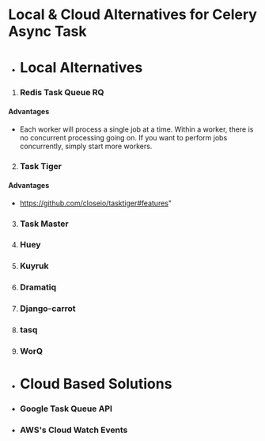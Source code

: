 # Local & Cloud Alternatives for Celery Async Task

- # Local Alternatives

1. ### Redis Task Queue RQ

#### Advantages
- Each worker will process a single job at a time. Within a worker, there is no concurrent processing going on. If you want to perform jobs concurrently, simply start more workers.

2. ### Task Tiger

#### Advantages
- https://github.com/closeio/tasktiger#features"

3. ### Task Master

4. ### Huey

5. ### Kuyruk

6. ### Dramatiq

7. ### Django-carrot

8. ### tasq

9. ### WorQ

- # Cloud Based Solutions

* ### Google Task Queue API

* ### AWS's Cloud Watch Events

